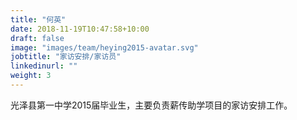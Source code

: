 ```yaml
---
title: "何英"
date: 2018-11-19T10:47:58+10:00
draft: false
image: "images/team/heying2015-avatar.svg"
jobtitle: "家访安排/家访员"
linkedinurl: ""
weight: 3
---
```


光泽县第一中学2015届毕业生，主要负责薪传助学项目的家访安排工作。
